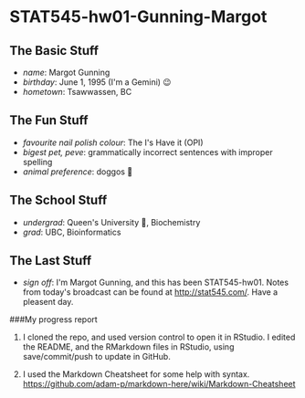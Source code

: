 # STAT545-hw01-Gunning-Margot

## The Basic Stuff
  * *name*: Margot Gunning
  * *birthday*: June 1, 1995 (I'm a Gemini) :wink:
  * *hometown*: Tsawwassen, BC

## The Fun Stuff
  * *favourite nail polish colour*: The I's Have it (OPI)
  * *bigest pet, peve*: grammatically incorrect sentences with improper spelling
  * *animal preference*: doggos :dog:

## The School Stuff
  * *undergrad*: Queen's University :crown:, Biochemistry 
  * *grad*: UBC, Bioinformatics

## The Last Stuff
  * *sign off*:  I'm Margot Gunning, and this has been STAT545-hw01.  Notes from today's broadcast can be found at http://stat545.com/.  Have a pleasent day.
  
  
  
###My progress report
1. I cloned the repo, and used version control to open it in RStudio.  I edited the README, and the RMarkdown files in RStudio, using save/commit/push to update in GitHub.

2. I used the Markdown Cheatsheet for some help with syntax.
https://github.com/adam-p/markdown-here/wiki/Markdown-Cheatsheet

  
  